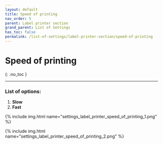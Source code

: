 ```yaml
---
layout: default
title: Speed of printing
nav_order: 5
parent: Label printer section
grand_parent: List of Settings
has_toc: false
permalink: /list-of-settings/label-printer-section/speed-of-printing
---
```


# Speed of printing
{: .no_toc }

---

### List of options:
1. **Slow**
1. **Fast**

{% include img.html name="settings_label_printer_speed_of_printing_1.png" %}

{% include img.html name="settings_label_printer_speed_of_printing_2.png" %}
